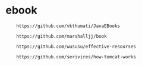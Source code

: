 # ebook

		https://github.com/vkthumati/JavaEBooks
		
		https://github.com/marshalljj/book
		
		https://github.com/wususu/effective-resourses
		
		https://github.com/serivires/how-tomcat-works
